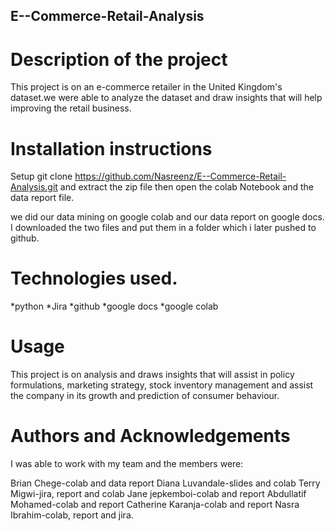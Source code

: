 ## E--Commerce-Retail-Analysis
# Description of the project
This project is on an e-commerce retailer in the United Kingdom's dataset.we were able to analyze the dataset and draw insights that will help improving the retail business.

# Installation instructions
Setup git clone https://github.com/Nasreenz/E--Commerce-Retail-Analysis.git and extract the zip file then open the colab Notebook and the data report file.

we did our data mining on google colab and our data report on google docs. I downloaded the two files and put them in a folder which i later pushed to github.
# Technologies used.
*python *Jira *github *google docs *google colab

# Usage
This project is on analysis and draws insights that will assist in policy formulations, marketing strategy, stock inventory management and assist the company in its growth and prediction of consumer behaviour.

# Authors and Acknowledgements

I was able to work with my team and the members were:

Brian Chege-colab and data report
Diana Luvandale-slides and colab 
Terry Migwi-jira, report and colab 
Jane jepkemboi-colab and report 
Abdullatif Mohamed-colab and report 
Catherine Karanja-colab and report 
Nasra Ibrahim-colab, report and jira.
